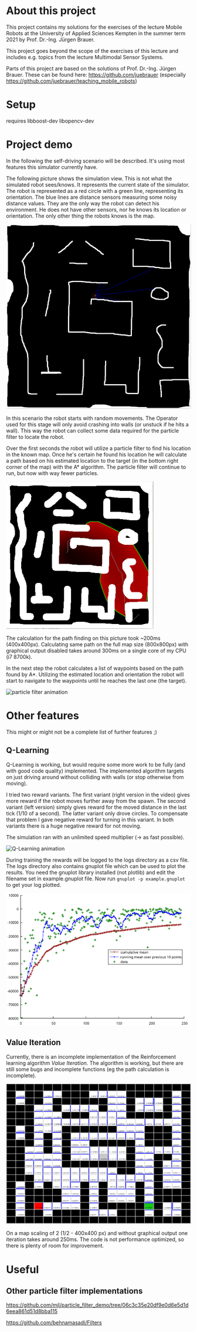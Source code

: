 # About this project
This project contains my solutions for the exercises of the lecture Mobile Robots at the University of Applied Sciences Kempten in the summer term 2021 by Prof. Dr.-Ing. Jürgen Brauer.

This project goes beyond the scope of the exercises of this lecture and includes e.g. topics from the lecture Multimodal Sensor Systems.

Parts of this project are based on the solutions of Prof. Dr.-Ing. Jürgen Brauer. These can be found here: https://github.com/juebrauer (especially https://github.com/juebrauer/teaching_mobile_robots)
# Setup
requires libboost-dev libopencv-dev

# Project demo
In the following the self-driving scenario will be described. It's using most features this simulator currently have.

The following picture shows the simulation view. This is not what the simulated robot sees/knows. 
It represents the current state of the simulator.
The robot is represented as a red circle with a green line, representing its orientation. 
The blue lines are distance sensors measuring some noisy distance values. 
They are the only way the robot can detect his environment.
He does not have other sensors, nor he knows its location or orientation. The only other thing the robots knows is the map.

![Simulator view](./docs/assets/simulator%20view.png)

In this scenario the robot starts with random movements. 
The Operator used for this stage will only avoid crashing into walls (or unstuck if he hits a wall). 
This way the robot can collect some data required for the particle filter to locate the robot.

Over the first seconds the robot will utilize a particle filter to find his location in the known map.
Once he's certain he found his location he will calculate a path based on his estimated location to the target (in the bottom right corner of the map) with the A* algorithm.
The particle filter will continue to run, but now with way fewer particles.

![AStar](./docs/assets/astar.png)

The calculation for the path finding on this picture took ~200ms (400x400px). 
Calculating same path on the full map size (800x800px) with graphical output disabled takes around 300ms on a single core of my CPU (i7 8700k).

In the next step the robot calculates a list of waypoints based on the path found by A*.
Utilizing the estimated location and orientation the robot will start to navigate to the waypoints until he reaches the last one (the target).

![particle filter animation](./docs/assets/particle-filter.gif)


# Other features
This might or might not be a complete list of further features ;)

## Q-Learning
Q-Learning is working, but would require some more work to be fully (and with good code quality) implemented.
The implemented algorithm targets on just driving around without colliding with walls (or stop otherwise from moving).

I tried two reward variants. 
The first variant (right version in the video) gives more reward if the robot moves further away from the spawn.
The second variant (left version) simply gives reward for the moved distance in the last tick (1/10 of a second).
The latter variant only drove circles. To compensate that problem I gave negative reward for turning in this variant.
In both variants there is a huge negative reward for not moving.

The simulation ran with an unlimited speed multiplier (-> as fast possible).

![Q-Learning animation](docs/assets/qlearning.gif)

During training the rewards will be logged to the logs directory as a csv file. 
The logs directory also contains gnuplot file which can be used to plot the results.
You need the gnuplot library installed (not plotlib) and edit the filename set in example.gnuplot file.
Now run `gnuplot -p example.gnuplot` to get your log plotted.

![Q-Learning logs plot](docs/assets/qlearning_logs_plot.png)

## Value Iteration
Currently, there is an incomplete implementation of the Reinforcement learning algorithm _Value Iteration_.
The algorithm is working, but there are still some bugs and incomplete functions (eg the path calculation is incomplete).

![Value Iteration](./docs/assets/ValueIteration.png)

On a map scaling of 2 (1/2 - 400x400 px) and without graphical output one iteration takes around 250ms. 
The code is not performance optimized, so there is plenty of room for improvement.


# Useful
## Other particle filter implementations
https://github.com/mjl/particle_filter_demo/tree/06c3c35e20df9e0d6e5d1d6eea861d51d8bba115

https://github.com/behnamasadi/Filters